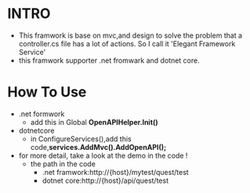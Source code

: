 # INTRO
- This framwork is base on mvc,and design to solve the problem that a controller.cs file has a lot of actions. So I call it 
 'Elegant Framework Service'
 - this framwork supporter .net fromwark and dotnet core.
 # How To Use
 - .net formwork
   - add this in Global 
    **OpenAPIHelper.Init()**
 - dotnetcore
    - in ConfigureServices(),add  this code,**services.AddMvc().AddOpenAPI();**
 - for more detail, take a look at the demo in the code !
    - the path in the code
      - .net framwork:http://{host}/mytest/quest/test
      - dotnet core:http://{host}/api/quest/test
      